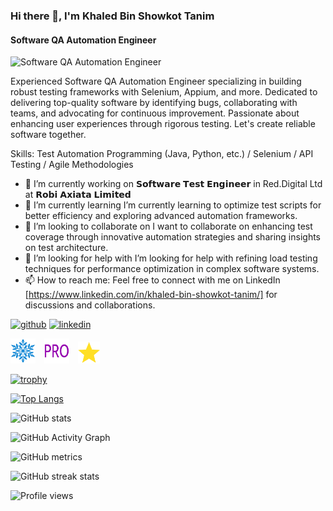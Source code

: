 ### Hi there 👋, I'm Khaled Bin Showkot Tanim
#### Software QA Automation Engineer
![Software QA Automation Engineer](https://media.licdn.com/dms/image/C5616AQFLs8wCbh2PwQ/profile-displaybackgroundimage-shrink_350_1400/0/1649572259716?e=1697068800&v=beta&t=ZmtcSUO7NR2DPhITTNdNeO72Xe8SGVwLvYmEhcexBBg)

Experienced Software QA Automation Engineer specializing in building robust testing frameworks with Selenium, Appium, and more. Dedicated to delivering top-quality software by identifying bugs, collaborating with teams, and advocating for continuous improvement. Passionate about enhancing user experiences through rigorous testing. Let's create reliable software together.

Skills: Test Automation Programming (Java, Python, etc.) / Selenium / API Testing / Agile Methodologies

- 🔭 I’m currently working on 𝗦𝗼𝗳𝘁𝘄𝗮𝗿𝗲 𝗧𝗲𝘀𝘁 𝗘𝗻𝗴𝗶𝗻𝗲𝗲𝗿 in Red.Digital Ltd at 𝗥𝗼𝗯𝗶 𝗔𝘅𝗶𝗮𝘁𝗮 𝗟𝗶𝗺𝗶𝘁𝗲𝗱 
- 🌱 I’m currently learning  I’m currently learning to optimize test scripts for better efficiency and exploring advanced automation frameworks. 
- 👯 I’m looking to collaborate on  I want to collaborate on enhancing test coverage through innovative automation strategies and sharing insights on test architecture. 
- 🤔 I’m looking for help with  I’m looking for help with refining load testing techniques for performance optimization in complex software systems. 
- 📫 How to reach me: Feel free to connect with me on LinkedIn [https://www.linkedin.com/in/khaled-bin-showkot-tanim/]  for discussions and collaborations. 


[<img src='https://cdn.jsdelivr.net/npm/simple-icons@3.0.1/icons/github.svg' alt='github' height='40'>](https://github.com/Tanim1993)  [<img src='https://cdn.jsdelivr.net/npm/simple-icons@3.0.1/icons/linkedin.svg' alt='linkedin' height='40'>](https://www.linkedin.com/in/https://www.linkedin.com/in/khaled-bin-showkot-tanim//)  

<a href='https://archiveprogram.github.com/'><img src='https://raw.githubusercontent.com/acervenky/animated-github-badges/master/assets/acbadge.gif' width='40' height='40'></a> <a href='https://github.com/pricing'><img src='https://raw.githubusercontent.com/acervenky/animated-github-badges/master/assets/pro.gif' width='40' height='40'></a> <a href='https://stars.github.com/'><img src='https://raw.githubusercontent.com/acervenky/animated-github-badges/master/assets/starbadge.gif' width='35' height='35'></a> 

[![trophy](https://github-profile-trophy.vercel.app/?username=Tanim1993)](https://github.com/ryo-ma/github-profile-trophy)

[![Top Langs](https://github-readme-stats.vercel.app/api/top-langs/?username=Tanim1993)](https://github.com/anuraghazra/github-readme-stats)

![GitHub stats](https://github-readme-stats.vercel.app/api?username=Tanim1993&show_icons=true)  

![GitHub Activity Graph](https://activity-graph.herokuapp.com/graph?username=Tanim1993)  

![GitHub metrics](https://metrics.lecoq.io/Tanim1993)  

![GitHub streak stats](https://streak-stats.demolab.com/?user=Tanim1993)  

![Profile views](https://gpvc.arturio.dev/Tanim1993)  
